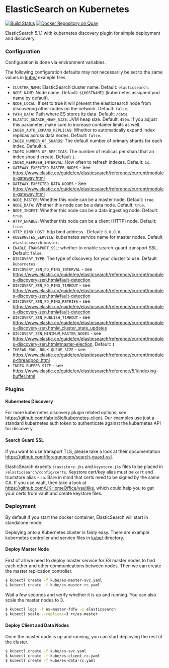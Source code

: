 # ElasticSearch on Kubernetes
[![Build Status](https://travis-ci.org/UKHomeOffice/docker-elasticsearch.svg?branch=master)](https://travis-ci.org/UKHomeOffice/docker-elasticsearch)
[![Docker Repository on Quay](https://quay.io/repository/ukhomeofficedigital/elasticsearch/status "Docker Repository on Quay")](https://quay.io/repository/ukhomeofficedigital/elasticsearch)

ElasticSearch 5.1.1 with kubernetes discovery plugin for simple deployment and
discovery.

### Configuration
Configuration is done via environment variables.

The following configuration defaults may not necessarily be set to the same
values in [kube/](kube/) example files.

* `CLUSTER_NAME`: ElasticSearch cluster name. Default: `elasticsearch`.
* `NODE_NAME`: Node name. Default: `${HOSTNAME}` (kubernetes assigned pod name by default).
* `NODE_LOCAL`: If set to true it will prevent the elasticsearch node from discovering other nodes on the network. Default: `false`.
* `PATH_DATA`: Path where ES stores its data. Default: `/data`.
* `ELASTIC_SEARCH_HEAP_SIZE`: JVM heap size. Default: `450m`. If you adjust this parameter,
  make sure to increase container limits as well.
* `INDEX_AUTO_EXPAND_REPLICAS`: Whether to automatically expand index replicas
  across data nodes. Default: `false`.
* `INDEX_NUMBER_OF_SHARDS`: The default number of primary shards for each index. Default: `5`.
* `INDEX_NUMBER_OF_REPLICAS`: The number of replicas per shard that an index should create. Default `1`.
* `INDEX_REFRESH_INTERVAL`: How often to refresh indexes. Default: `1s`.
* `GATEWAY_EXPECTED_MASTER_NODES` - See https://www.elastic.co/guide/en/elasticsearch/reference/current/modules-gateway.html
* `GATEWAY_EXPECTED_DATA_NODES` - See https://www.elastic.co/guide/en/elasticsearch/reference/current/modules-gateway.html
* `NODE_MASTER`: Whether this node can be a master node. Default: `true`.
* `NODE_DATA`: Whether this node can be a data node. Default: `true`.
* `NODE_INGEST`: Whether this node can be a data ingesting node. Default: `true`.
* `HTTP_ENABLE`: Whether this node can be a client (HTTP) node. Default: `true`.
* `HTTP_BIND_HOST`: http bind address.. Default: `0.0.0.0`.
* `KUBERNETES_SERVICE`: kubernetes service name for master nodes. Default `elasticsearch-master`.
* `ENABLE_TRANSPORT_SSL`: whether to enable search-guard transport SSL. Default: `false`.
* `DISCOVERY_TYPE`: The type of discovery for your cluster to use. Default `kubernetes`.
* `DISCOVERY_ZEN_FD_PING_INTERVAL` - see https://www.elastic.co/guide/en/elasticsearch/reference/current/modules-discovery-zen.html#fault-detection
* `DISCOVERY_ZEN_FD_PING_TIMEOUT` - see https://www.elastic.co/guide/en/elasticsearch/reference/current/modules-discovery-zen.html#fault-detection
* `DISCOVERY_ZEN_FD_PING_RETRIES` - see https://www.elastic.co/guide/en/elasticsearch/reference/current/modules-discovery-zen.html#fault-detection
* `DISCOVERY_ZEN_PUBLISH_TIMEOUT` - see https://www.elastic.co/guide/en/elasticsearch/reference/current/modules-discovery-zen.html#_cluster_state_updates
* `DISCOVERY_ZEN_MINIMUM_MASTER_NODES` - see https://www.elastic.co/guide/en/elasticsearch/reference/current/modules-discovery-zen.html#master-election. Default: `1`
* `THREAD_POOL_BULK_QUEUE_SIZE` - see https://www.elastic.co/guide/en/elasticsearch/reference/current/modules-threadpool.html
* `INDEX_BUFFER_SIZE` - see https://www.elastic.co/guide/en/elasticsearch/reference/5.1/indexing-buffer.html


### Plugins
#### Kubernetes Discovery
For more kubernetes discovery plugin related options, see
https://github.com/fabric8io/kubernetes-client. Our examples use just a
standard kubernetes auth token to authenticate against the kubernetes API for
discovery.

#### Search Guard SSL
If you want to use transport TLS, please take a look at their documentation
https://github.com/floragunncom/search-guard-ssl.

ElasticSearch expects `truststore.jks` and `keystore.jks` files to be placed in
`/elasticsearch/config/certs`. Keystore cert/key alias must be `cert` and
truststore alias - `ca`. Bare in mind that certs need to be signed by the same
CA. If you use vault, then take a look at
https://github.com/UKHomeOffice/vaultjks, which could help you to get your
certs from vault and create keystore files.


### Deployment
By default if you start the docker container, ElasticSearch will start in
standalone mode.

Deploying onto a Kubernetes cluster is fairly easy. There are example
kubernetes controller and service files in [kube/](kube/) directory.


#### Deploy Master Node
First of all we need to deploy master service for ES master nodes to find each
other and other communications between nodes. Then we can create the master
replication controller.

```bash
$ kubectl create -f kube/es-master-svc.yaml
$ kubectl create -f kube/es-master-rc.yaml
```

Wait a few seconds and verify whether it is up and running. You can also scale
the master nodes to 3.

```bash
$ kubectl logs -f es-master-fdfw -c elasticsearch
$ kubectl scale --replicas=3 rc/es-master
```

#### Deploy Client and Data Nodes
Once the master node is up and running, you can start deploying the rest of the cluster.

```bash
$ kubectl create -f kube/es-svc.yaml
$ kubectl create -f kube/es-client-rc.yaml
$ kubectl create -f kube/es-data-rc.yaml
```
